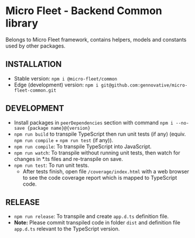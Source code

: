 # Micro Fleet - Backend Common library

Belongs to Micro Fleet framework, contains helpers, models and constants used by other packages.

## INSTALLATION

- Stable version: `npm i @micro-fleet/common`
- Edge (development) version: `npm i git@github.com:gennovative/micro-fleet-common.git`

## DEVELOPMENT

- Install packages in `peerDependencies` section with command `npm i --no-save {package name}@{version}`
- `npm run build` to transpile TypeScript then run unit tests (if any) (equiv. `npm run compile` + `npm run test` (if any)).
- `npm run compile`: To transpile TypeScript into JavaScript.
- `npm run watch`: To transpile without running unit tests, then watch for changes in *.ts files and re-transpile on save.
- `npm run test`: To run unit tests.
  * After tests finish, open file `/coverage/index.html` with a web browser to see the code coverage report which is mapped to TypeScript code.

## RELEASE

- `npm run release`: To transpile and create `app.d.ts` definition file.
- **Note:** Please commit transpiled code in folder `dist` and definition file `app.d.ts` relevant to the TypeScript version.